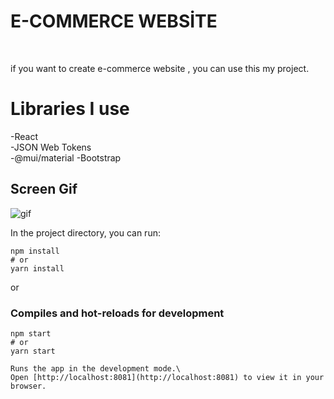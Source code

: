 <h1>E-COMMERCE WEBSİTE</h1> </br>

if you want to create e-commerce website , you can use this my project.


<h1>Libraries I use </br></h1>


-React </br>
-JSON Web Tokens </br>
-@mui/material
-Bootstrap


<h2>Screen Gif</h2>


![gif](https://user-images.githubusercontent.com/72045966/168170818-c1c7b0f2-b0ac-45ac-8390-9aff41e95ac0.gif)




In the project directory, you can run:

```
npm install
# or
yarn install
```

or

### Compiles and hot-reloads for development

```
npm start
# or
yarn start

Runs the app in the development mode.\
Open [http://localhost:8081](http://localhost:8081) to view it in your browser.
